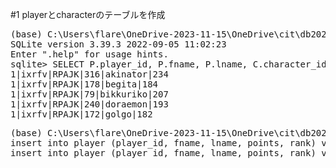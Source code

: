 #1 playerとcharacterのテーブルを作成

<pre>
(base) C:\Users\flare\OneDrive-2023-11-15\OneDrive\cit\db2023>sqlite3.exe cit-db-2023-07.db
SQLite version 3.39.3 2022-09-05 11:02:23
Enter ".help" for usage hints.
sqlite> SELECT P.player_id, P.fname, P.lname, C.character_id, C.character_name, count(*) FROM player P INNER JOIN character C ON P.player_id = C.player_id GROUP BY character_name HAVING count(*) > 10;
1|ixrfv|RPAJK|316|akinator|234
1|ixrfv|RPAJK|178|begita|184
1|ixrfv|RPAJK|79|bikkuriko|207
1|ixrfv|RPAJK|240|doraemon|193
1|ixrfv|RPAJK|172|golgo|182
</pre>

<pre>
(base) C:\Users\flare\OneDrive-2023-11-15\OneDrive\cit\db2023>python 07_insert_player_repeat.py
insert into player (player_id, fname, lname, points, rank) values('0','yvKis','JMxwm','7','X');
insert into player (player_id, fname, lname, points, rank) values('1','okcGw','Vawbp','6','I');
</pre>
